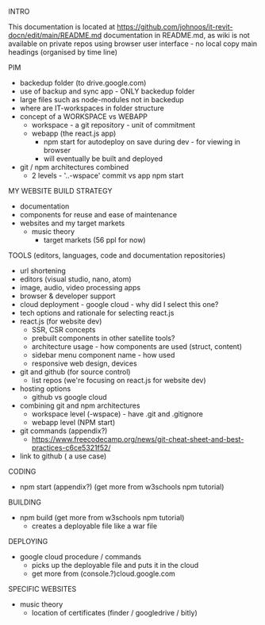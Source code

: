 INTRO

This documentation is located 
at https://github.com/johnoos/it-revit-docn/edit/main/README.md
documentation in README.md, as wiki is not available on private repos
using browser user interface - no local copy
main headings (organised by time line)

PIM
- backedup folder (to drive.google.com)
- use of backup and sync app - ONLY backedup folder
- large files such as node-modules not in backedup
- where are IT-workspaces in folder structure
- concept of a WORKSPACE vs WEBAPP
   - workspace - a git repository - unit of commitment
   - webapp (the react.js app)
      - npm start for autodeploy on save during dev - for viewing in browser
      - will eventually be built and deployed
- git / npm architectures combined 
   - 2 levels - '..-wspace' commit vs app npm start

MY WEBSITE BUILD STRATEGY
- documentation
- components for reuse and ease of maintenance
- websites and my target markets
   - music theory
      - target markets (56 ppl for now)

TOOLS (editors, languages, code and documentation repositories)
   - url shortening
   - editors (visual studio, nano, atom)
   - image, audio, video processing apps
   - browser & developer support
   - cloud deployment - google cloud - why did I select this one?
   - tech options and rationale for selecting react.js
   - react.js (for website dev)
      - SSR, CSR concepts
      - prebuilt components in other satellite tools? 
      - architecture usage - how components are used (struct, content)
      - sidebar menu component name - how used
      - responsive web design, devices
   - git and github (for source control)
      - list repos (we're focusing on react.js for website dev)
   - hosting options
      - github vs google cloud
   - combining git and npm architectures
      - workspace level (-wspace) - have .git and .gitignore
      - webapp level (NPM start)
   - git commands (appendix?)
      - https://www.freecodecamp.org/news/git-cheat-sheet-and-best-practices-c6ce5321f52/
   - link to github ( a use case)

CODING
- npm start (appendix?) (get more from w3schools npm tutorial)

BUILDING
- npm build (get more from w3schools npm tutorial)
   - creates a deployable file like a war file

DEPLOYING
- google cloud procedure / commands
   - picks up the deployable file and puts it in the cloud
   - get more from (console.?)cloud.google.com

SPECIFIC WEBSITES
- music theory
   - location of certificates (finder / googledrive / bitly)

